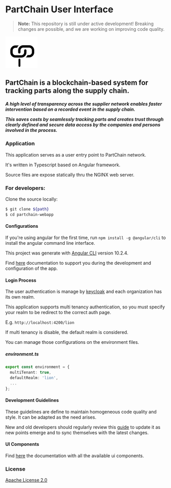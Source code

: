 <h1>PartChain User Interface</h1>

> **Note:** This repository is still under active development! Breaking changes are possible, and we are working on improving code quality.

![Alt text](src/assets/svg/partchain.svg?raw=true 'PartChain')

<h2>PartChain is a blockchain-based system for tracking parts along the supply chain.</h4>

<h5>A high level of transparency across the supplier network enables faster intervention based on a recorded event in the supply chain.

This saves costs by seamlessly tracking parts and creates trust through clearly defined and secure data access by the companies and persons involved in the process.</h5>

### Application

This application serves as a user entry point to PartChain network.

It's written in Typescript based on Angular framework.

Source files are expose statically thru the NGINX web server.

### For developers:

Clone the source locally:

```sh
$ git clone ${path}
$ cd partchain-webapp
```

#### Configurations

If you're using angular for the first time, run `npm install -g @angular/cli` to install the angular command line interface.

This project was generate with [Angular CLI](https://github.com/angular/angular-cli) version 10.2.4.

Find [here](docs/configuration.md) documentation to support you during the development and configuration of the app.

#### Login Process

The user authentication is manage by [keycloak](https://www.keycloak.org/) and each organization has its own realm.

This application supports multi tenancy authentication, so you must specify your realm to be redirect to the correct auth page.

E.g. `http://localhost:4200/lion`

If multi tenancy is disable, the default realm is considered.

You can manage those configurations on the environment files.

##### environment.ts

```typescript
export const environment = {
  multiTenant: true,
  defaultRealm: 'lion',
  ...
};
```

#### Development Guidelines

These guidelines are define to maintain homogeneous code quality and style. It can be adapted as the need arises.

New and old developers should regularly review this [guide](docs/guidelines.md) to update it as new points emerge and to sync themselves with the latest changes.

#### UI Components

Find [here](docs/components.md) the documentation with all the available ui components.

### License

[Apache License 2.0](./LICENSE)
